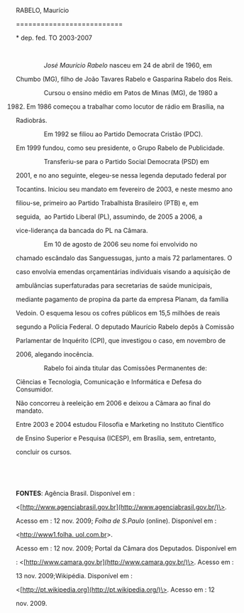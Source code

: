 RABELO, Maurício          

==========================



\* dep. fed. TO 2003-2007



 



                *José Maurício Rabelo* nasceu em 24 de abril de 1960, em

Chumbo (MG), filho de João Tavares Rabelo e Gasparina Rabelo dos Reis.



                Cursou o ensino médio em Patos de Minas (MG), de 1980 a

1982. Em 1986 começou a trabalhar como locutor de rádio em Brasília, na

Radiobrás.



                Em 1992 se filiou ao Partido Democrata Cristão (PDC).



Em 1999 fundou, como seu presidente, o Grupo Rabelo de Publicidade.



                Transferiu-se para o Partido Social Democrata (PSD) em

2001, e no ano seguinte, elegeu-se nessa legenda deputado federal por

Tocantins. Iniciou seu mandato em fevereiro de 2003, e neste mesmo ano

filiou-se, primeiro ao Partido Trabalhista Brasileiro (PTB) e, em

seguida,  ao Partido Liberal (PL), assumindo, de 2005 a 2006, a

vice-liderança da bancada do PL na Câmara.



                Em 10 de agosto de 2006 seu nome foi envolvido no

chamado escândalo das Sanguessugas, junto a mais 72 parlamentares. O

caso envolvia emendas orçamentárias individuais visando a aquisição de

ambulâncias superfaturadas para secretarias de saúde municipais,

mediante pagamento de propina da parte da empresa Planam, da família

Vedoin. O esquema lesou os cofres públicos em 15,5 milhões de reais

segundo a Polícia Federal. O deputado Maurício Rabelo depôs à Comissão

Parlamentar de Inquérito (CPI), que investigou o caso, em novembro de

2006, alegando inocência.



                Rabelo foi ainda titular das Comissões Permanentes de:

Ciências e Tecnologia, Comunicação e Informática e Defesa do Consumidor.

Não concorreu à reeleição em 2006 e deixou a Cãmara ao final do mandato.



Entre 2003 e 2004 estudou Filosofia e Marketing no Instituto Científico

de Ensino Superior e Pesquisa (ICESP), em Brasília, sem, entretanto,

concluir os cursos.



                 



 



**FONTES**: Agência Brasil. Disponível em :

\<[http://www.agenciabrasil.gov.br](http://www.agenciabrasil.gov.br/)\>.

Acesso em : 12 nov. 2009; *Folha de S.Paulo* (online). Disponível em :

\<[http://www1.folha. uol.com.br](http://www1.folha.%20uol.com.br/)\>.

Acesso em : 12 nov. 2009; Portal da Câmara dos Deputados. Disponível em

: \<[http://www.camara.gov.br](http://www.camara.gov.br/)\>. Acesso em :

13 nov. 2009;Wikipédia. Disponível em :

\<[http://pt.wikipedia.org](http://pt.wikipedia.org/)\>. Acesso em : 12

nov. 2009.



 

